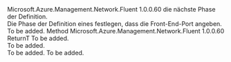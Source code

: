 <Type Name="IWithFrontendPort&lt;ReturnT&gt;" FullName="Microsoft.Azure.Management.Network.Fluent.HasFrontendPort.Definition.IWithFrontendPort&lt;ReturnT&gt;">
  <TypeSignature Language="C#" Value="public interface IWithFrontendPort&lt;ReturnT&gt;" />
  <TypeSignature Language="ILAsm" Value=".class public interface auto ansi abstract IWithFrontendPort`1&lt;ReturnT&gt;" />
  <TypeSignature Language="DocId" Value="T:Microsoft.Azure.Management.Network.Fluent.HasFrontendPort.Definition.IWithFrontendPort`1" />
  <TypeSignature Language="VB.NET" Value="Public Interface IWithFrontendPort(Of ReturnT)" />
  <TypeSignature Language="F#" Value="type IWithFrontendPort&lt;'ReturnT&gt; = interface" />
  <AssemblyInfo>
    <AssemblyName>Microsoft.Azure.Management.Network.Fluent</AssemblyName>
    <AssemblyVersion>1.0.0.60</AssemblyVersion>
  </AssemblyInfo>
  <TypeParameters>
    <TypeParameter Name="ReturnT" />
  </TypeParameters>
  <Interfaces />
  <Docs>
    <typeparam name="ReturnT">die nächste Phase der Definition.</typeparam>
    <summary>
            Die Phase der Definition eines festlegen, dass die Front-End-Port angeben.
            </summary>
    <remarks>To be added.</remarks>
  </Docs>
  <Members>
    <Member MemberName="FromFrontendPort">
      <MemberSignature Language="C#" Value="public ReturnT FromFrontendPort (int port);" />
      <MemberSignature Language="ILAsm" Value=".method public hidebysig newslot virtual instance !ReturnT FromFrontendPort(int32 port) cil managed" />
      <MemberSignature Language="DocId" Value="M:Microsoft.Azure.Management.Network.Fluent.HasFrontendPort.Definition.IWithFrontendPort`1.FromFrontendPort(System.Int32)" />
      <MemberSignature Language="VB.NET" Value="Public Function FromFrontendPort (port As Integer) As ReturnT" />
      <MemberSignature Language="F#" Value="abstract member FromFrontendPort : int -&gt; 'ReturnT" Usage="iWithFrontendPort.FromFrontendPort port" />
      <MemberType>Method</MemberType>
      <AssemblyInfo>
        <AssemblyName>Microsoft.Azure.Management.Network.Fluent</AssemblyName>
        <AssemblyVersion>1.0.0.60</AssemblyVersion>
      </AssemblyInfo>
      <ReturnValue>
        <ReturnType>ReturnT</ReturnType>
      </ReturnValue>
      <Parameters>
        <Parameter Name="port" Type="System.Int32" />
      </Parameters>
      <Docs>
        <param name="port">To be added.</param>
        <summary>To be added.</summary>
        <returns>To be added.</returns>
        <remarks>To be added.</remarks>
      </Docs>
    </Member>
  </Members>
</Type>